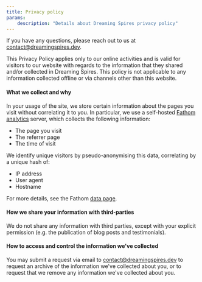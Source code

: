 ```yaml
---
title: Privacy policy
params:
    description: "Details about Dreaming Spires privacy policy"
---
```

If you have any questions, please reach out to us at <a href="mailto:contact@dreamingspires.dev">contact@dreamingspires.dev</a>.

This Privacy Policy applies only to our online activities and is valid for visitors to our website with regards to the information that they shared and/or collected in Dreaming Spires. This policy is not applicable to any information collected offline or via channels other than this website.

#### What we collect and why

In your usage of the site, we store certain information about the pages you visit without correlating it to you.
In particular, we use a self-hosted <a href="https://github.com/usefathom/fathom">Fathom analytics</a> server, which collects the following information:

* The page you visit
* The referrer page
* The time of visit

We identify unique visitors by pseudo-anonymising this data, correlating by a unique hash of:

* IP address
* User agent
* Hostname

For more details, see the Fathom <a href="https://usefathom.com/data">data page</a>.

#### How we share your information with third-parties

We do not share any information with third parties, except with your explicit permission (e.g. the publication of blog posts and testimonials).

#### How to access and control the information we've collected

You may submit a request via email to <a href="mailto:contact@dreamingspires.dev">contact@dreamingspires.dev</a> to request an archive of the information we've collected about you, or to request that we remove any information we've collected about you.
